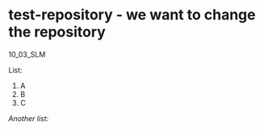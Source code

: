 # test-repository - we want to change the repository
10_03_SLM

List:
1. A
2. B
3. C

*Another list:*
